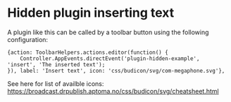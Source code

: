 # Hidden plugin inserting text

A plugin like this can be called by a toolbar button using the following configuration:

```
{action: ToolbarHelpers.actions.editor(function() {
    Controller.AppEvents.directEvent('plugin-hidden-example', 'insert', 'The inserted text');
}), label: 'Insert text', icon: 'css/budicon/svg/com-megaphone.svg'},
```

See here for list of availble icons:
https://broadcast.drpublish.aptoma.no/css/budicon/svg/cheatsheet.html